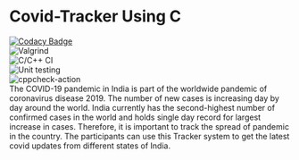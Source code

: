 # Covid-Tracker Using C
 [![Codacy Badge](https://api.codacy.com/project/badge/Grade/a8abd8bc950f401bb5864eeb67b0d045)](https://app.codacy.com/gh/stepin104890/Covid-Tracker?utm_source=github.com&utm_medium=referral&utm_content=stepin104890/Covid-Tracker&utm_campaign=Badge_Grade_Settings)  
 ![Valgrind](https://github.com/stepin104890/Covid-Tracker/workflows/Valgrind/badge.svg)  
 ![C/C++ CI](https://github.com/stepin104890/Covid-Tracker/workflows/C/C++%20CI/badge.svg)  
 ![Unit testing](https://github.com/stepin104890/Covid-Tracker/workflows/Unit%20testing/badge.svg)  
 ![cppcheck-action](https://github.com/stepin104890/Covid-Tracker/workflows/cppcheck-action/badge.svg)  
The COVID-19 pandemic in India is part of the worldwide pandemic of coronavirus disease 2019. The number of new cases is increasing day by day around the world. India currently has the second-highest number of confirmed cases in the world and holds single day record for largest increase in cases. Therefore, it is important to track the spread of pandemic in the country. The participants can use this Tracker system to get the latest covid updates from different states of India.

